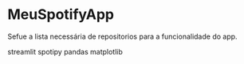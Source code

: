 # MeuSpotifyApp

Sefue a lista necessária de repositorios para a funcionalidade do app.

   streamlit
   spotipy
   pandas
   matplotlib
